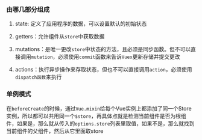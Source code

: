 ### 由哪几部分组成

1. state: 定义了应用程序的数据，可以设置默认的初始状态

2. getters：允许组件从`store`中获取数据

3. mutations：是唯一更改`store`中状态的方法，且必须是同步函数。但不可以直接调用`mutation`，必须使用`commit`函数来告诉`Vuex`更新存储并提交更改

4. actions：执行异步操作来存取状态，但也不可以直接调用`action`，必须使用`dispatch函数`来执行

### 单例模式

在`beforeCreate`的时候，通过`Vue.mixin`给每个Vue实例上都添加了同一个Store实例，所以都可以共用同一个`$store`，再具体点就是检测当前组件是否为根组件，如果是，那么就从传入的`options.store`列表里取值，如果不是，那么就找到当前组件的父组件，然后从它里面取store